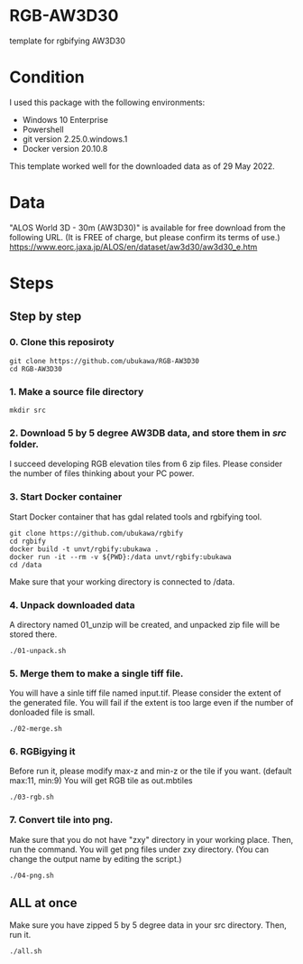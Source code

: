 # RGB-AW3D30
template for rgbifying AW3D30

# Condition
I used this package with the following environments:  
- Windows 10 Enterprise
- Powershell
- git version 2.25.0.windows.1
- Docker version 20.10.8  

This template worked well for the downloaded data as of 29 May 2022.


# Data
"ALOS World 3D - 30m (AW3D30)" is available for free download from the following URL. (It is FREE of charge, but please confirm its terms of use.)
https://www.eorc.jaxa.jp/ALOS/en/dataset/aw3d30/aw3d30_e.htm

# Steps
## Step by step
### 0. Clone this reposiroty
```
git clone https://github.com/ubukawa/RGB-AW3D30
cd RGB-AW3D30
```

### 1. Make a source file directory
```
mkdir src
```

### 2. Download 5 by 5 degree AW3DB data, and store them in *src* folder.
I succeed developing RGB elevation tiles from 6 zip files.
Please consider the number of files thinking about your PC power.

### 3. Start Docker container
Start Docker container that has gdal related tools and rgbifying tool.
```
git clone https://github.com/ubukawa/rgbify
cd rgbify
docker build -t unvt/rgbify:ubukawa .
docker run -it --rm -v ${PWD}:/data unvt/rgbify:ubukawa
cd /data
```
Make sure that your working directory is connected to /data.

### 4. Unpack downloaded data
A directory named 01_unzip will be created, and unpacked zip file will be stored there.
```
./01-unpack.sh
```

### 5. Merge them to make a single tiff file.
You will have a sinle tiff file named input.tif.
Please consider the extent of the generated file. You will fail if the extent is too large even if the number of donloaded file is small.
```
./02-merge.sh
```

### 6. RGBigying it
Before run it, please modify max-z and min-z or the tile if you want. (default max:11, min:9)
You will get RGB tile as out.mbtiles
```
./03-rgb.sh

```

### 7. Convert tile into png.
Make sure that you do not have "zxy" directory in your working place. Then, run the command.
You will get png files under zxy directory. (You can change the output name by editing the script.)

```
./04-png.sh

```

## ALL at once
Make sure you have zipped 5 by 5 degree data in your src directory.
Then, run it.
```
./all.sh
```
